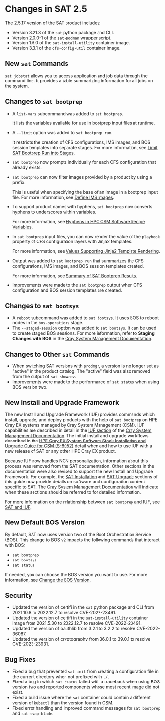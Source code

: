 # Changes in SAT 2.5

The 2.5.17 version of the SAT product includes:

- Version 3.21.3 of the `sat` python package and CLI.
- Version 2.0.0-1 of the `sat-podman` wrapper script.
- Version 1.6.0 of the `sat-install-utility` container image.
- Version 3.3.1 of the `cfs-config-util` container image.

## New `sat` Commands

`sat jobstat` allows you to access application and job data through the command
line. It provides a table summarizing information for all jobs on the system.

## Changes to `sat bootprep`

- A `list-vars` subcommand was added to `sat bootprep`.

  It lists the variables available for use in bootprep input files at runtime.

- A `--limit` option was added to `sat bootprep run`.

  It restricts the creation of CFS configurations, IMS images, and BOS session
  templates into separate stages. For more information, see
  [Limit SAT Bootprep Run into Stages](../usage/sat_and_iuf.md#limit-sat-bootprep-run-into-stages).

- `sat bootprep` now prompts individually for each CFS configuration that
  already exists.

- `sat bootprep` can now filter images provided by a product by using a prefix.

  This is useful when specifying the base of an image in a bootprep input
  file. For more information, see
  [Define IMS Images](../usage/sat_bootprep.md#define-ims-images).

- To support product names with hyphens, `sat bootprep` now converts hyphens to
  underscores within variables.

  For more information, see
  [Hyphens in HPC CSM Software Recipe Variables](../usage/sat_bootprep.md#hyphens-in-hpc-csm-software-recipe-variables).

- In `sat bootprep` input files, you can now render the value of the `playbook`
  property of CFS configuration layers with Jinja2 templates.

  For more information, see
  [Values Supporting Jinja2 Template Rendering](../usage/sat_bootprep.md#values-supporting-jinja2-template-rendering).

- Output was added to `sat bootprep run` that summarizes the CFS configurations,
  IMS images, and BOS session templates created.

  For more information, see
  [Summary of SAT Bootprep Results](../usage/sat_bootprep.md#summary-of-sat-bootprep-results).

- Improvements were made to the `sat bootprep` output when CFS configuration
  and BOS session templates are created.

## Changes to `sat bootsys`

- A `reboot` subcommand was added to `sat bootsys`. It uses BOS to reboot
  nodes in the `bos-operations` stage.
- The `--staged-session` option was added to `sat bootsys`. It can be used to
  create staged BOS sessions. For more information, refer to **Staging Changes
  with BOS** in the [Cray System Management Documentation](https://cray-hpe.github.io/docs-csm/).

## Changes to Other `sat` Commands

- When switching SAT versions with `prodmgr`, a version is no longer set as
  "active" in the product catalog. The "active" field was also removed from the
  output of `sat showrev`.
- Improvements were made to the performance of `sat status` when using BOS
  version two.

## New Install and Upgrade Framework

The new Install and Upgrade Framework (IUF) provides commands which install,
upgrade, and deploy products with the help of `sat bootprep` on HPE Cray EX
systems managed by Cray System Management (CSM). IUF capabilities are described
in detail in the [IUF section](https://cray-hpe.github.io/docs-csm/en-14/operations/iuf/iuf/)
of the [Cray System Management Documentation](https://cray-hpe.github.io/docs-csm/).
The initial install and upgrade workflows described in the
[HPE Cray EX System Software Stack Installation and Upgrade Guide for CSM
(S-8052)](https://www.hpe.com/support/ex-S-8052) detail when and how to use
IUF with a new release of SAT or any other HPE Cray EX product.

Because IUF now handles NCN personalization, information about this process was
removed from the SAT documentation. Other sections in the documentation were
also revised to support the new Install and Upgrade Framework. For example, the
[SAT Installation](../install.md) and [SAT Upgrade](../upgrade.md) sections of this
guide now provide details on software and configuration content specific to SAT.
The [Cray System Management Documentation](https://cray-hpe.github.io/docs-csm/)
will indicate when these sections should be referred to for detailed information.

For more information on the relationship between `sat bootprep` and IUF, see
[SAT and IUF](../usage/sat_and_iuf.md).

## New Default BOS Version

By default, SAT now uses version two of the Boot Orchestration Service (BOS).
This change to BOS `v2` impacts the following commands that interact with BOS:

- `sat bootprep`
- `sat bootsys`
- `sat status`

If needed, you can choose the BOS version you want to use. For more information,
see [Change the BOS Version](../usage/change_bos_version.md).

## Security

- Updated the version of certifi in the `sat` python package and CLI from
  2021.10.8 to 2022.12.7 to resolve CVE-2022-23491.
- Updated the version of certifi in the `sat-install-utility` container image
  from 2021.5.30 to 2022.12.7 to resolve CVE-2022-23491.
- Updated the version of oauthlib from 3.2.1 to 3.2.2 to resolve CVE-2022-36087.
- Updated the version of cryptography from 36.0.1 to 39.0.1 to resolve
  CVE-2023-23931.

## Bug Fixes

- Fixed a bug that prevented `sat init` from creating a configuration file in
  the current directory when not prefixed with `./`.
- Fixed a bug in which `sat status` failed with a traceback when using BOS
  version two and reported components whose most recent image did not exist.
- Fixed a build issue where the `sat` container could contain a different
  version of `kubectl` than the version found in CSM.
- Fixed error handling and improved command messages for `sat bootprep` and
  `sat swap blade`.
